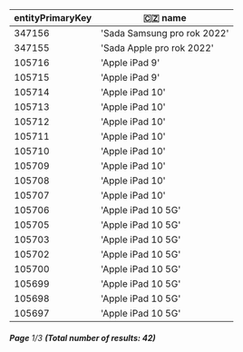 | entityPrimaryKey | 🇨🇿 name                   |
| ---------------- | --------------------------- |
| 347156           | 'Sada Samsung pro rok 2022' |
| 347155           | 'Sada Apple pro rok 2022'   |
| 105716           | 'Apple iPad 9'              |
| 105715           | 'Apple iPad 9'              |
| 105714           | 'Apple iPad 10'             |
| 105713           | 'Apple iPad 10'             |
| 105712           | 'Apple iPad 10'             |
| 105711           | 'Apple iPad 10'             |
| 105710           | 'Apple iPad 10'             |
| 105709           | 'Apple iPad 10'             |
| 105708           | 'Apple iPad 10'             |
| 105707           | 'Apple iPad 10'             |
| 105706           | 'Apple iPad 10 5G'          |
| 105705           | 'Apple iPad 10 5G'          |
| 105703           | 'Apple iPad 10 5G'          |
| 105702           | 'Apple iPad 10 5G'          |
| 105700           | 'Apple iPad 10 5G'          |
| 105699           | 'Apple iPad 10 5G'          |
| 105698           | 'Apple iPad 10 5G'          |
| 105697           | 'Apple iPad 10 5G'          |

###### **Page** 1/3 **(Total number of results: 42)**